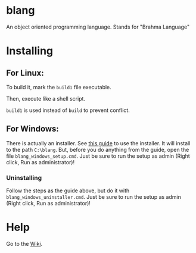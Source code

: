 # blang
An object oriented programming language. Stands for "Brahma Language"
# Installing
## For Linux:
To build it, mark the `build1` file executable.

Then, execute like a shell script.

`build1` is used instead of `build` to prevent conflict.
## For Windows:
There is actually an installer. See [this guide](https://github.com/Ganesha2282882/blang/raw/main/download_win_setup.mp4) to use the installer. It will install to the path `C:\blang`. But, before you do anything from the guide, open the file `blang_windows_setup.cmd`. Just be sure to run the setup as admin (Right click, Run as administrator)!
### Uninstalling
Follow the steps as the guide above, but do it with `blang_windows_uninstaller.cmd`. Just be sure to run the setup as admin (Right click, Run as administrator)!
# Help
Go to the [Wiki](https://github.com/Ganesha2282882/blang/wiki).
